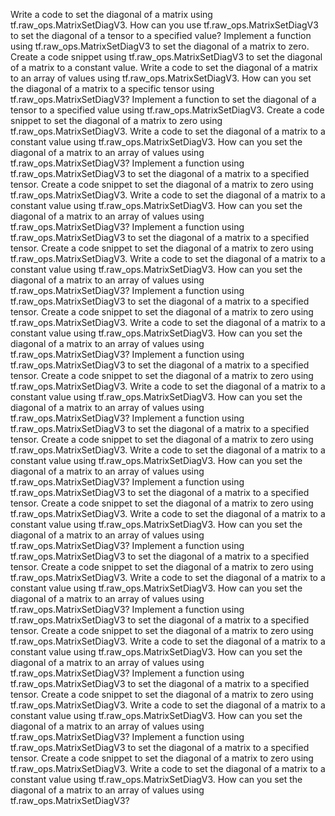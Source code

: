 Write a code to set the diagonal of a matrix using tf.raw_ops.MatrixSetDiagV3.
How can you use tf.raw_ops.MatrixSetDiagV3 to set the diagonal of a tensor to a specified value?
Implement a function using tf.raw_ops.MatrixSetDiagV3 to set the diagonal of a matrix to zero.
Create a code snippet using tf.raw_ops.MatrixSetDiagV3 to set the diagonal of a matrix to a constant value.
Write a code to set the diagonal of a matrix to an array of values using tf.raw_ops.MatrixSetDiagV3.
How can you set the diagonal of a matrix to a specific tensor using tf.raw_ops.MatrixSetDiagV3?
Implement a function to set the diagonal of a tensor to a specified value using tf.raw_ops.MatrixSetDiagV3.
Create a code snippet to set the diagonal of a matrix to zero using tf.raw_ops.MatrixSetDiagV3.
Write a code to set the diagonal of a matrix to a constant value using tf.raw_ops.MatrixSetDiagV3.
How can you set the diagonal of a matrix to an array of values using tf.raw_ops.MatrixSetDiagV3?
Implement a function using tf.raw_ops.MatrixSetDiagV3 to set the diagonal of a matrix to a specified tensor.
Create a code snippet to set the diagonal of a matrix to zero using tf.raw_ops.MatrixSetDiagV3.
Write a code to set the diagonal of a matrix to a constant value using tf.raw_ops.MatrixSetDiagV3.
How can you set the diagonal of a matrix to an array of values using tf.raw_ops.MatrixSetDiagV3?
Implement a function using tf.raw_ops.MatrixSetDiagV3 to set the diagonal of a matrix to a specified tensor.
Create a code snippet to set the diagonal of a matrix to zero using tf.raw_ops.MatrixSetDiagV3.
Write a code to set the diagonal of a matrix to a constant value using tf.raw_ops.MatrixSetDiagV3.
How can you set the diagonal of a matrix to an array of values using tf.raw_ops.MatrixSetDiagV3?
Implement a function using tf.raw_ops.MatrixSetDiagV3 to set the diagonal of a matrix to a specified tensor.
Create a code snippet to set the diagonal of a matrix to zero using tf.raw_ops.MatrixSetDiagV3.
Write a code to set the diagonal of a matrix to a constant value using tf.raw_ops.MatrixSetDiagV3.
How can you set the diagonal of a matrix to an array of values using tf.raw_ops.MatrixSetDiagV3?
Implement a function using tf.raw_ops.MatrixSetDiagV3 to set the diagonal of a matrix to a specified tensor.
Create a code snippet to set the diagonal of a matrix to zero using tf.raw_ops.MatrixSetDiagV3.
Write a code to set the diagonal of a matrix to a constant value using tf.raw_ops.MatrixSetDiagV3.
How can you set the diagonal of a matrix to an array of values using tf.raw_ops.MatrixSetDiagV3?
Implement a function using tf.raw_ops.MatrixSetDiagV3 to set the diagonal of a matrix to a specified tensor.
Create a code snippet to set the diagonal of a matrix to zero using tf.raw_ops.MatrixSetDiagV3.
Write a code to set the diagonal of a matrix to a constant value using tf.raw_ops.MatrixSetDiagV3.
How can you set the diagonal of a matrix to an array of values using tf.raw_ops.MatrixSetDiagV3?
Implement a function using tf.raw_ops.MatrixSetDiagV3 to set the diagonal of a matrix to a specified tensor.
Create a code snippet to set the diagonal of a matrix to zero using tf.raw_ops.MatrixSetDiagV3.
Write a code to set the diagonal of a matrix to a constant value using tf.raw_ops.MatrixSetDiagV3.
How can you set the diagonal of a matrix to an array of values using tf.raw_ops.MatrixSetDiagV3?
Implement a function using tf.raw_ops.MatrixSetDiagV3 to set the diagonal of a matrix to a specified tensor.
Create a code snippet to set the diagonal of a matrix to zero using tf.raw_ops.MatrixSetDiagV3.
Write a code to set the diagonal of a matrix to a constant value using tf.raw_ops.MatrixSetDiagV3.
How can you set the diagonal of a matrix to an array of values using tf.raw_ops.MatrixSetDiagV3?
Implement a function using tf.raw_ops.MatrixSetDiagV3 to set the diagonal of a matrix to a specified tensor.
Create a code snippet to set the diagonal of a matrix to zero using tf.raw_ops.MatrixSetDiagV3.
Write a code to set the diagonal of a matrix to a constant value using tf.raw_ops.MatrixSetDiagV3.
How can you set the diagonal of a matrix to an array of values using tf.raw_ops.MatrixSetDiagV3?
Implement a function using tf.raw_ops.MatrixSetDiagV3 to set the diagonal of a matrix to a specified tensor.
Create a code snippet to set the diagonal of a matrix to zero using tf.raw_ops.MatrixSetDiagV3.
Write a code to set the diagonal of a matrix to a constant value using tf.raw_ops.MatrixSetDiagV3.
How can you set the diagonal of a matrix to an array of values using tf.raw_ops.MatrixSetDiagV3?
Implement a function using tf.raw_ops.MatrixSetDiagV3 to set the diagonal of a matrix to a specified tensor.
Create a code snippet to set the diagonal of a matrix to zero using tf.raw_ops.MatrixSetDiagV3.
Write a code to set the diagonal of a matrix to a constant value using tf.raw_ops.MatrixSetDiagV3.
How can you set the diagonal of a matrix to an array of values using tf.raw_ops.MatrixSetDiagV3?